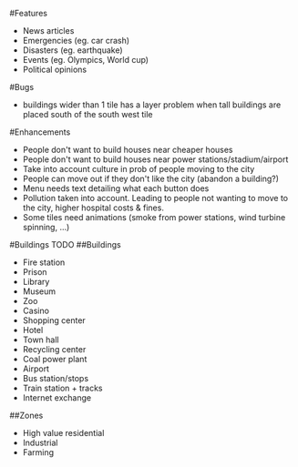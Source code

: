 
#Features
- News articles
- Emergencies (eg. car crash)
- Disasters (eg. earthquake)
- Events (eg. Olympics, World cup)
- Political opinions

#Bugs
- buildings wider than 1 tile has a layer problem when tall buildings are placed south of the south west tile

#Enhancements
- People don't want to build houses near cheaper houses
- People don't want to build houses near power stations/stadium/airport
- Take into account culture in prob of people moving to the city
- People can move out if they don't like the city (abandon a building?)
- Menu needs text detailing what each button does
- Pollution taken into account. Leading to people not wanting to move to the city, higher hospital costs & fines.
- Some tiles need animations (smoke from power stations, wind turbine spinning, ...)


#Buildings TODO
##Buildings
- Fire station
- Prison
- Library
- Museum
- Zoo
- Casino
- Shopping center
- Hotel
- Town hall
- Recycling center
- Coal power plant
- Airport
- Bus station/stops
- Train station + tracks
- Internet exchange

##Zones
- High value residential
- Industrial
- Farming

